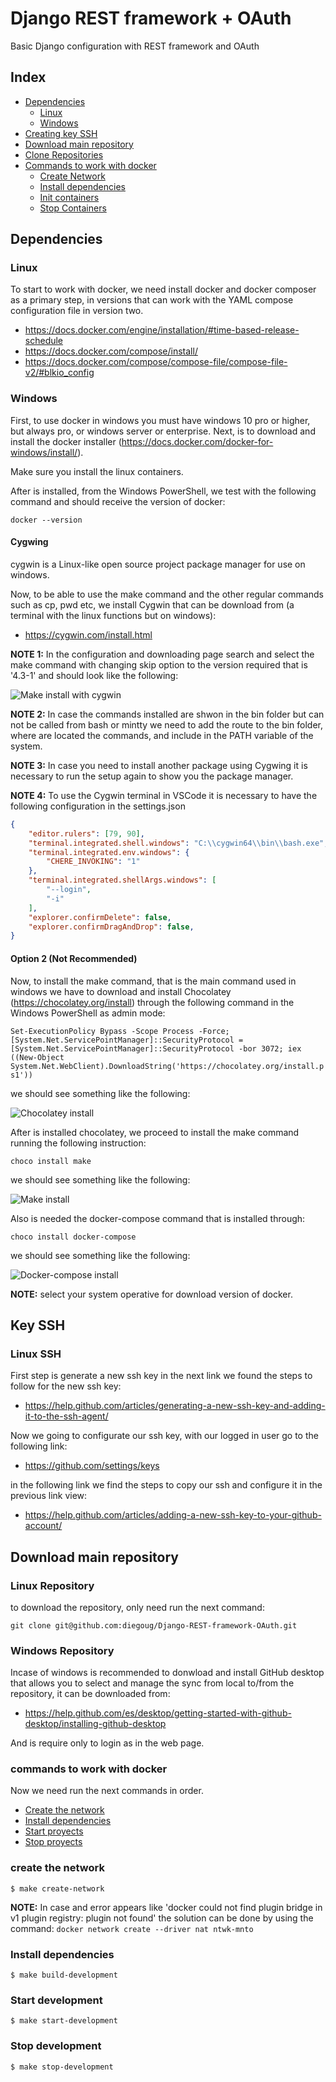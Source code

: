 # Django REST framework + OAuth
Basic Django configuration with REST framework and OAuth

## Index
* [Dependencies](#dependencies)
	* [Linux](#Linux)
	* [Windows](#Windows)
* [Creating key SSH](#key-ssh)
* [Download main repository](#download-main-repository)
* [Clone Repositories](#clone-repositories)
* [Commands to work with docker](#commands-to-work-with-docker)
	* [Create Network](#create-the-network)
	* [Install dependencies](#install-dependencies)
	* [Init containers](#start-development)
	* [Stop Containers](#stop-development)

## Dependencies

### Linux

To start to work with docker, we need install docker and docker composer as a primary step, in versions that can work with the YAML compose configuration file in version two.

- https://docs.docker.com/engine/installation/#time-based-release-schedule
- https://docs.docker.com/compose/install/
- https://docs.docker.com/compose/compose-file/compose-file-v2/#blkio_config


### **Windows**

First, to use docker in windows you must have windows 10 pro or higher, but always pro, or windows server or enterprise. Next, is to download and install the docker installer (https://docs.docker.com/docker-for-windows/install/).

Make sure you install the linux containers.

After is installed, from the Windows PowerShell, we test with the following command and should receive the version of docker:

`docker --version`

#### **Cygwing**
cygwin is a Linux-like open source project package manager for use on windows.

Now, to be able to use the make command and the other regular commands such as cp, pwd etc, we install Cygwin that can be download from (a terminal with the linux functions but on windows):

- https://cygwin.com/install.html

**NOTE 1:** In the configuration and downloading page search and select the make command with changing skip option to the version required that is '4.3-1' and should look like the following:

![Make install with cygwin](docs/img/cygwin_make.png)

**NOTE 2:** In case the commands installed are shwon in the bin folder but can not be called from bash or mintty we need to add the route to the bin folder, where are located the commands, and include in the PATH variable of the system.

**NOTE 3:** In case you need to install another package using Cygwing it is necessary to run the setup again to show you the package manager.

**NOTE 4:** To use the Cygwin terminal in VSCode it is necessary to have the following configuration in the settings.json

```JSON
{
    "editor.rulers": [79, 90],
    "terminal.integrated.shell.windows": "C:\\cygwin64\\bin\\bash.exe",
    "terminal.integrated.env.windows": {
        "CHERE_INVOKING": "1"
    },
    "terminal.integrated.shellArgs.windows": [
        "--login",
        "-i"
    ],
    "explorer.confirmDelete": false,
    "explorer.confirmDragAndDrop": false,
}
```

#### **Option 2** (Not Recommended)

Now, to install the make command, that is the main command used in windows we have to download and install Chocolatey (https://chocolatey.org/install) through the following command in the Windows PowerShell as admin mode:

`Set-ExecutionPolicy Bypass -Scope Process -Force; [System.Net.ServicePointManager]::SecurityProtocol = [System.Net.ServicePointManager]::SecurityProtocol -bor 3072; iex ((New-Object System.Net.WebClient).DownloadString('https://chocolatey.org/install.ps1'))`

we should see something like the following:

![Chocolatey install](docs/img/install_chocolatey.png)

After is installed chocolatey, we proceed to install the make command running the following instruction:

`choco install make`

we should see something like the following:

![Make install](docs/img/intall_make_command.png)

Also is needed the docker-compose command that is installed through:

`choco install docker-compose`

we should see something like the following:

![Docker-compose install](docs/img/install_dockercompose.png)

**NOTE:** select your system operative for download version of docker.

## Key SSH

### Linux SSH

First step is generate a new ssh key in the next link we found the steps to follow for the new ssh key:

- https://help.github.com/articles/generating-a-new-ssh-key-and-adding-it-to-the-ssh-agent/

Now we going to configurate our ssh key, with our logged in user go to the following link:

- https://github.com/settings/keys

in the following link we find the steps to copy our ssh and configure it in the previous link view:

- https://help.github.com/articles/adding-a-new-ssh-key-to-your-github-account/

## Download main repository

### Linux Repository

to download the repository, only need run the next command:

`git clone git@github.com:diegoug/Django-REST-framework-OAuth.git`

### Windows Repository

Incase of windows is recommended to donwload and install GitHub desktop that allows you to select and manage the sync from local to/from the repository, it can be downloaded from:

- https://help.github.com/es/desktop/getting-started-with-github-desktop/installing-github-desktop

And is require only to login as in the web page.

### commands to work with docker

Now we need run the next commands in order.


* [Create the network](#create-the-network)
* [Install dependencies](#install-dependecies)
* [Start proyects](#star-development)
* [Stop proyects](#stop-development)

### create the network

`$ make create-network`

**NOTE:** In case and error appears like 'docker   could not find plugin bridge in v1 plugin registry: plugin not found' the solution can be done by using the command:
`docker network create --driver nat ntwk-mnto`

### Install dependencies

`$ make build-development`

### Start development

`$ make start-development`

### Stop development

`$ make stop-development`
